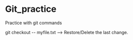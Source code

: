 # Git_practice
Practice with git commands



git checkout -- myfile.txt --> Restore/Delete the last change.
